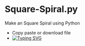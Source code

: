 # Square-Spiral.py
Make an Square Spiral using Python
 - Copy paste or download file
 - <a href="https://git.io/typing-svg"><img src="https://readme-typing-svg.demolab.com?font=Sans+Serif&weight=900&size=36&duration=2000&pause=850&color=FF0000&center=true&width=600&height=75&lines=BY+IRON+MAN+FF" alt="Typing SVG" /></a>
